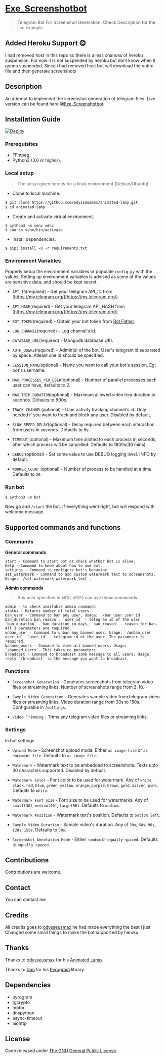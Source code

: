 # [Exe_Screenshotbot](https://tx.me/exe_screenshotbot)

> Telegram Bot For Screenshot Generation. Check Description for the live example 

## Added Heroku Support 😋
I had removed host in this repo so there is a less chances of heroku suspension.
For now it is not suspended by heroku but dont know when it gonna suspended.
Since i had removed host bot will download the entire file and then generate screenshots


## Description

An attempt to implement the screenshot generation of telegram files. Live version can be found here [@Exe_Screenshotbot](https://t.me/exe_screenshotbot "Screenshot Generator Bot").

## Installation Guide

[![Deploy](https://www.herokucdn.com/deploy/button.svg)](https://www.heroku.com/deploy?template=https://github.com/SQADIRKVM/Exe-Screenshot-bot)

### Prerequisites

* FFmpeg.
* Python3 (3.6 or higher).

### Local setup

> The setup given here is for a linux environment (Debian/Ubuntu).

* Clone to local machine.

``` bash
$ git clone https://github.com/odysseusmax/animated-lamp.git
$ cd animated-lamp
````

* Create and activate virtual environment.

```
$ python3 -m venv venv
$ source venv/bin/activate
```

* Install dependencies.

```
$ pip3 install -U -r requirements.txt
```

### Environment Variables

Properly setup the environment variables or populate `config.py` with the values. Setting up environment variables is advised as some of the values are sensitive data, and should be kept secret.

* `API_ID`(required) - Get your telegram API_ID from [https://my.telegram.org/](https://my.telegram.org/).

* `API_HASH`(required) - Get your telegram API_HASH from [https://my.telegram.org/](https://my.telegram.org/).

* `BOT_TOKEN`(required) - Obtain your bot token from [Bot Father](https://t.me/BotFather "Bot Father").

* `LOG_CHANNEL`(required) - Log channel's id.

* `DATABASE_URL`(required) - Mongodb database URI.

* `AUTH_USERS`(required) - Admin(s) of the bot. User's telegram id separated by space. Atleast one id should be specified.

* `SESSION_NAME`(optional) - Name you want to call your bot's session, Eg: bot's username.

* `MAX_PROCESSES_PER_USER`(optional) - Number of parallel processes each user can have, defaults to 2.

* `MAX_TRIM_DURATION`(optional) - Maximum allowed video trim duration in seconds. Defaults to 600s.

* `TRACK_CHANNEL`(optional) - User activity tracking channel's id. Only needed if you want to track and block any user. Disabled by default.

* `SLOW_SPEED_DELAY`(optional) - Delay required between each interaction from users in seconds. Defaults to 5s.

* `TIMEOUT` (optional) - Maximum time alloted to each process in seconds, after which process will be cancelled. Defaults to 1800s(30 mins).

* `DEBUG` (optional) - Set some value to use DEBUG logging level. INFO by default.

* `WORKER_COUNT` (optional) - Number of process to be handled at a time. Defaults to `20`.

### Run bot

`$ python3 -m bot`

Now go and `/start` the bot. If everything went right, bot will respond with welcome message.

## Supported commands and functions

### Commands

**General commands**

```
start - Command to start bot or check whether bot is alive.
help - Command to know about how to use bot.
settings - Command to configure bot's behavior'
set_watermark - Command to add custom watermark text to screenshots. Usage: `/set_watermark watermark_text`.
```

**Admin commands**

> Any user specified in `AUTH_USERS` can use these commands.

```
admin - to check available admin commands
status - Returns number of total users.
ban_user - Command to ban any user. Usage: `/ban_user user_id ban_duration ban_reason`. `user_id` - telegram id of the user, `ban_duration` - ban duration in days, `ban_reason` - reason for ban. All 3 parameters are required.
unban_user - Command to unban any banned user. Usage: `/unban_user user_id`. `user_id` - telegram id of the user. The parameter is required.
banned_users - Command to view all banned users. Usage: `/banned_users`. This takes no parameters.
broadcast - Command to broadcast some message to all users. Usage: reply `/broadcast` to the message you want to broadcast.
```

### Functions
* `Screenshot Generation` - Generates screenshots from telegram video files or streaming links. Number of screenshots range from 2-10.

* `Sample Video Generation` - Generates sample video from telegram video files or streaming links. Video duration range from 30s to 150s. Configurable in `/settings`.

* `Video Trimming` - Trims any telegram video files or streaming links.

### Settings
In bot settings.

* `Upload Mode` - Screenshot upload mode. Either `as image file` or `as document file`. Defaults to `as image file`.

* `Watermark` - Watermark text to be embedded to screenshots. Texts upto 30 characters supported. Disabled by default.

* `Watermark Color` - Font color to be used for watermark. Any of `white`, `black`, `red`, `blue`, `green`, `yellow`, `orange`, `purple`, `brown`, `gold`, `silver`, `pink`. Defaults to `white`.

* `Watermark Font Size` - Font size to be used for watermarks. Any of `small(30)`, `medium(40)`, `large(50)`. Defaults to `medium`.

* `Watermark Position` - Watermark text's position. Defaults to `bottom left`.

* `Sample Video Duration` - Sample video's duration. Any of `30s`, `60s`, `90s`, `120s`, `150s`. Defaults to `30s`.

* `Screenshot Genetation Mode` - Either `random` or `equally spaced`. Defaults to `equally spaced`.


## Contributions
Contributions are welcome.

## Contact
You can contact me 

## Credits 
All credits goes to [odysseusmax](https://github.com/odysseusmax) he had made everything the best i just 
Changed some small things to make the bot supported by heroku.


## Thanks
Thanks to [odysseusmax](https://github.com/odysseusmax) for his [Animated Lamp](https://github.com/odysseusmax/animated-lamp "Animated Lamp").

Thanks to [Dan](https://github.com/delivrance "Dan") for his [Pyrogram](https://github.com/pyrogram/pyrogram "Pyrogram") library.


## Dependencies
* pyrogram
* tgcrypto
* motor
* dnspython
* async-timeout
* aiohttp


## License
Code released under [The GNU General Public License](LICENSE).
